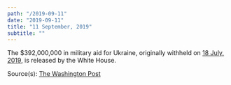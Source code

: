 ```yaml
---
path: "/2019-09-11"
date: "2019-09-11"
title: "11 September, 2019"
subtitle: ""
---
```


The $392,000,000 in military aid for Ukraine, originally withheld on [18 July, 2019](#2019-07-18), is released by the White House.

<span class="sources">

Source(s): [The Washington Post](https://www.washingtonpost.com/national-security/trump-ordered-hold-on-military-aid-days-before-calling-ukrainian-president-officials-say/2019/09/23/df93a6ca-de38-11e9-8dc8-498eabc129a0_story.html)

</span>